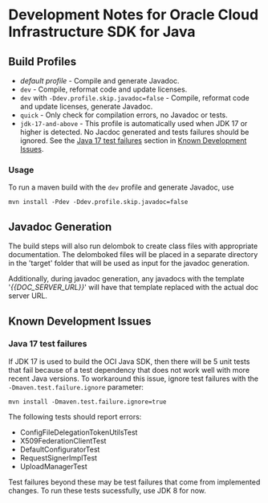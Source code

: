 # Development Notes for Oracle Cloud Infrastructure SDK for Java

## Build Profiles

- *default profile* - Compile and generate Javadoc.
- `dev` - Compile, reformat code and update licenses.
- `dev` with `-Ddev.profile.skip.javadoc=false` - Compile, reformat code and update licenses, generate Javadoc.
- `quick` - Only check for compilation errors, no Javadoc or tests.
- `jdk-17-and-above` - This profile is automatically used when JDK 17 or higher is detected. No Jacdoc generated and tests failures should be ignored. See the [Java 17 test failures](#Java17TestFailures) section in [Known Development Issues](#KnownDevelopmentIssues).

### Usage
To run a maven build with the `dev` profile and generate Javadoc, use
```
mvn install -Pdev -Ddev.profile.skip.javadoc=false
```

## Javadoc Generation
The build steps will also run delombok to create class files with appropriate documentation.  The delomboked files will be placed in a separate directory in the 'target' folder that will be used as input for the javadoc generation.

Additionally, during javadoc generation, any javadocs with the template '*{{DOC_SERVER_URL}}*' will have that template replaced with the actual doc server URL.

## <a id="KnownDevelopmentIssues"></a>Known Development Issues

### <a id="Java17TestFailures"></a> Java 17 test failures
If JDK 17 is used to build the OCI Java SDK, then there will be 5 unit tests that fail because of a test dependency that does not work well with more recent Java versions. To workaround this issue, ignore test failures with the `-Dmaven.test.failure.ignore` parameter:
```
mvn install -Dmaven.test.failure.ignore=true
```
The following tests should report errors: 
 - ConfigFileDelegationTokenUtilsTest
 - X509FederationClientTest
 - DefaultConfiguratorTest
 - RequestSignerImplTest
 - UploadManagerTest

Test failures beyond these may be test failures that come from implemented changes. To run these tests sucessfully, use JDK 8 for now.